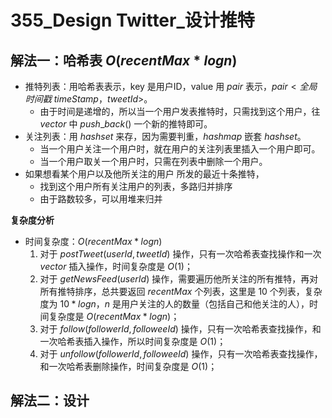# 355_Design Twitter_设计推特

## 解法一：哈希表 $O(recentMax * logn)$

- 推特列表：用哈希表表示，key 是用户ID，value 用 $pair$ 表示，$pair<全局时间戳 \ timeStamp，tweetId>$。
  - 由于时间是递增的，所以当一个用户发表推特时，只需找到这个用户，往 $vector$ 中 $push\_back()$ 一个新的推特即可。
- 关注列表：用 $hashset$ 来存，因为需要判重，$hashmap$ 嵌套 $hashset$。
  - 当一个用户关注一个用户时，就在用户的关注列表里插入一个用户即可。
  - 当一个用户取关一个用户时，只需在列表中删除一个用户。
- 如果想看某个用户以及他所关注的用户 所发的最近十条推特，
  - 找到这个用户所有关注用户的列表，多路归并排序
  - 由于路数较多，可以用堆来归并

**复杂度分析**
- 时间复杂度：$O(recentMax * logn)$
  1. 对于 $postTweet(userId, tweetId)$ 操作，只有一次哈希表查找操作和一次 $vector$ 插入操作，时间复杂度是 $O(1)$；
  2. 对于 $getNewsFeed(userId)$ 操作，需要遍历他所关注的所有推特，再对所有推特排序，总共要返回 $recentMax$ 个列表，这里是 $10$ 个列表，复杂度为 $10 * log n$，$n$ 是用户关注的人的数量（包括自己和他关注的人），时间复杂度是 $O(recentMax * logn)$；
  3. 对于 $follow(followerId, followeeId)$ 操作，只有一次哈希表查找操作，和一次哈希表插入操作，所以时间复杂度是 $O(1)$；
  4. 对于 $unfollow(followerId, followeeId)$ 操作，只有一次哈希表查找操作，和一次哈希表删除操作，时间复杂度是 $O(1)$；


## 解法二：设计
